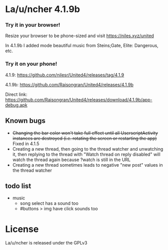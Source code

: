 # La/u/ncher 4.1.9b

### Try it in your browser!
Resize your browser to be phone-sized and visit https://niles.xyz/united

In 4.1.9b I added mode beautiful music from Steins;Gate, Elite: Dangerous, etc.

### Try it on your phone!
4.1.9: https://github.com/nilesr/United4/releases/tag/4.1.9

4.1.9b: https://github.com/Raisongran/United4/releases/4.1.9b

Direct link: https://github.com/Raisongran/United4/releases/download/4.1.9b/app-debug.apk

<span style="display: none;">
Google play store, sometimes a version behind: https://play.google.com/store/apps/details?id=com.angryburg.uapp
</span>

## Known bugs

 - ~~Changing the bar color won't take full effect until all UserscriptActivity instances are destroyed (i.e. rotating the screen or restarting the app)~~ Fixed in 4.1.5
 - Creating a new thread, then going to the thread watcher and unwatching it, then replying to the thread with "Watch thread on reply disabled" will watch the thread again because ?watch is still in the URL
 - Creating a new thread sometimes leads to negative "new post" values in the thread watcher

## todo list
- music
	- song select has a sound too
	- #buttons > img have click sounds too

# License

La/u/ncher is released under the GPLv3
